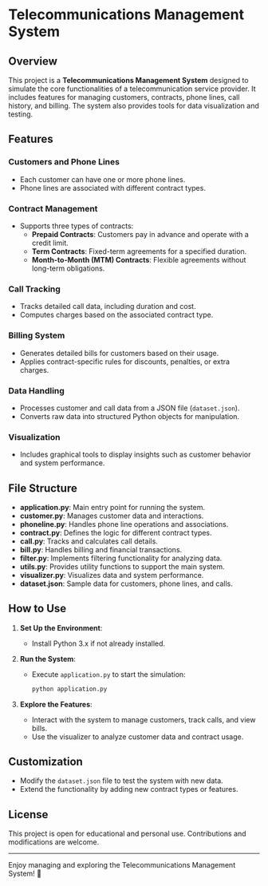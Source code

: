 # Telecommunications Management System

## Overview

This project is a **Telecommunications Management System** designed to simulate the core functionalities of a telecommunication service provider. It includes features for managing customers, contracts, phone lines, call history, and billing. The system also provides tools for data visualization and testing.

## Features

### Customers and Phone Lines
- Each customer can have one or more phone lines.
- Phone lines are associated with different contract types.

### Contract Management
- Supports three types of contracts:
  - **Prepaid Contracts**: Customers pay in advance and operate with a credit limit.
  - **Term Contracts**: Fixed-term agreements for a specified duration.
  - **Month-to-Month (MTM) Contracts**: Flexible agreements without long-term obligations.

### Call Tracking
- Tracks detailed call data, including duration and cost.
- Computes charges based on the associated contract type.

### Billing System
- Generates detailed bills for customers based on their usage.
- Applies contract-specific rules for discounts, penalties, or extra charges.

### Data Handling
- Processes customer and call data from a JSON file (`dataset.json`).
- Converts raw data into structured Python objects for manipulation.

### Visualization
- Includes graphical tools to display insights such as customer behavior and system performance.

## File Structure

- **application.py**: Main entry point for running the system.
- **customer.py**: Manages customer data and interactions.
- **phoneline.py**: Handles phone line operations and associations.
- **contract.py**: Defines the logic for different contract types.
- **call.py**: Tracks and calculates call details.
- **bill.py**: Handles billing and financial transactions.
- **filter.py**: Implements filtering functionality for analyzing data.
- **utils.py**: Provides utility functions to support the main system.
- **visualizer.py**: Visualizes data and system performance.
- **dataset.json**: Sample data for customers, phone lines, and calls.

## How to Use

1. **Set Up the Environment**:
   - Install Python 3.x if not already installed.

2. **Run the System**:
   - Execute `application.py` to start the simulation:
     ```bash
     python application.py
     ```

3. **Explore the Features**:
   - Interact with the system to manage customers, track calls, and view bills.
   - Use the visualizer to analyze customer data and contract usage.

## Customization

- Modify the `dataset.json` file to test the system with new data.
- Extend the functionality by adding new contract types or features.

## License

This project is open for educational and personal use. Contributions and modifications are welcome.

---

Enjoy managing and exploring the Telecommunications Management System! 🚀
